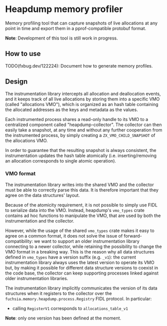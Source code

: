 # Heapdump memory profiler

Memory profiling tool that can capture snapshots of live allocations at any
point in time and export them in a pprof-compatible protobuf format.

**Note**: Development of this tool is still work in progress.

## How to use

TODO(fxbug.dev/122224): Document how to generate memory profiles.

## Design

The instrumentation library intercepts all allocation and deallocation events,
and it keeps track of all live allocations by storing them into a specific VMO
(called "allocations VMO"), which is organized as an hash table containing
the allocated addresses as the keys and metadata as the values.

Each instrumented process shares a read-only handle to its VMO to a centralized
component called "heapdump-collector". The collector can then easily take a
snapshot, at any time and without any further cooperation from the instrumented
process, by simply creating a `ZX_VMO_CHILD_SNAPSHOT` of the allocations VMO.

In order to guarantee that the resulting snapshot is always consistent, the
instrumentation updates the hash table atomically (i.e. inserting/removing an
allocation corresponds to single atomic operation).

### VMO format

The instrumentation library writes into the shared VMO and the collector must
be able to correctly parse this data. It is therefore important that they agree
on the data structures' layout.

Because of the atomicity requirement, it is not possible to simply use FIDL to
serialize data into the VMO. Instead, heapdump's `vmo_types` crate contains
ad hoc functions to manipulate the VMO, that are used by both the
instrumentation and the collector.

However, while the usage of the shared `vmo_types` crate makes it easy to agree
on a common format, it does not solve the issue of forward-compatibility: we
want to support an older instrumentation library connecting to a newer
collector, while retaining the possibility to change the VMO format in a
breaking way. This is the reason why all data structures defined in `vmo_types`
have a version suffix (e.g. `_v1`): the current instrumentation library always
uses the latest version to operate its VMO but, by making it possible for
different data structure versions to coexist in the code base, the collector can
keep supporting processes linked against older instrumentation libraries.

The instrumentation library implicitly communicates the version of its data
structures when it registers to the collector over the
`fuchsia.memory.heapdump.process.Registry` FIDL protocol. In particular:

* calling `RegisterV1` corresponds to `allocations_table_v1`

**Note**: only one version has been defined at the moment.
